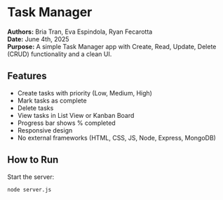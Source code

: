 # Task Manager

**Authors:** Bria Tran, Eva Espindola, Ryan Fecarotta  
**Date:** June 4th, 2025  
**Purpose:** A simple Task Manager app with Create, Read, Update, Delete (CRUD) functionality and a clean UI.

## Features

- Create tasks with priority (Low, Medium, High)
- Mark tasks as complete
- Delete tasks
- View tasks in List View or Kanban Board
- Progress bar shows % completed
- Responsive design
- No external frameworks (HTML, CSS, JS, Node, Express, MongoDB)

## How to Run

Start the server:

```bash
node server.js
